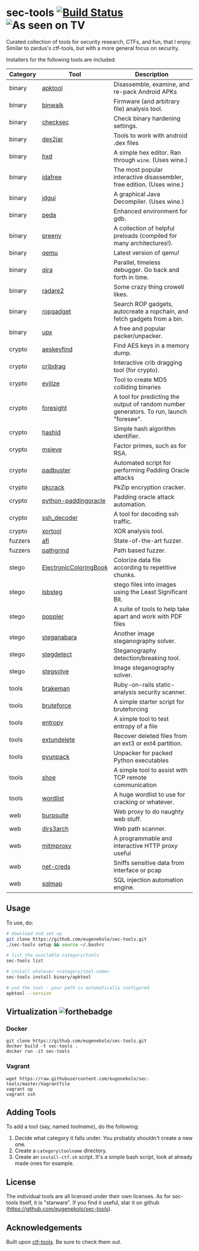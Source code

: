 # sec-tools [![Build Status](https://travis-ci.org/eugenekolo/sec-tools.svg?branch=master)](https://travis-ci.org/eugenekolo/sec-tools) ![As seen on TV](http://forthebadge.com/images/badges/as-seen-on-tv.svg)

Curated collection of tools for security research, CTFs, and fun, that I enjoy. Similar to zardus's ctf-tools, but with a more general focus on security.

Installers for the following tools are included:

| Category | Tool | Description |
|----------|------|-------------|
| binary | [apktool](https://ibotpeaches.github.io/Apktool/) | Disassemble, examine, and re-pack Android APKs | <!--test-->
| binary | [binwalk](https://github.com/devttys0/binwalk.git) | Firmware (and arbitrary file) analysis tool. | <!--test-->
| binary | [checksec](https://github.com/slimm609/checksec.sh) | Check binary hardening settings. | <!--test-->
| binary | [dex2jar](https://github.com/pxb1988/dex2jar) | Tools to work with android .dex files | <!--test-->
| binary | [hxd](https://mh-nexus.de/en/hxd/) | A simple hex editor. Ran through `wine`. (Uses wine.) | <!--uses-wine-->
| binary | [idafree](https://www.hex-rays.com/products/ida/support/download_freeware.shtml) | The most popular interactive disassembler, free edition. (Uses wine.) | <!--uses-wine-->
| binary | [jdgui](http://jd.benow.ca/) | A graphical Java Decompiler. (Uses wine.) | <!--uses-wine-->
| binary | [peda](https://github.com/longld/peda) | Enhanced environment for gdb. | <!--test-->
| binary | [preeny](https://github.com/zardus/preeny) | A collection of helpful preloads (compiled for many architectures!). | <!--test-->
| binary | [qemu](http://qemu.org) | Latest version of qemu! | <!--takes-too-long-->
| binary | [qira](http://qira.me) | Parallel, timeless debugger. Go back and forth in time. | <!--test-->
| binary | [radare2](http://www.radare.org/) | Some crazy thing crowell likes. | <!--test-->
| binary | [ropgadget](https://github.com/JonathanSalwan/ROPgadget) | Search ROP gadgets, autocreate a ropchain, and fetch gadgets from a bin. | <!--test-->
| binary | [upx](http://upx.sourceforge.net/) | A free and popular packer/unpacker. | <!--test-->
| crypto | [aeskeyfind](https://citp.princeton.edu/research/memory/code/) | Find AES keys in a memory dump. | <!--test-->
| crypto | [cribdrag](https://github.com/SpiderLabs/cribdrag) | Interactive crib dragging tool (for crypto). | <!--test-->
| crypto | [evilize](http://www.mathstat.dal.ca/~selinger/md5collision/) | Tool to create MD5 colliding binaries | <!--test-->
| crypto | [foresight](https://github.com/ALSchwalm/foresight) | A tool for predicting the output of random number generators. To run, launch "foresee". | <!--test-->
| crypto | [hashid](https://code.google.com/p/hash-identifier/source/checkout) | Simple hash algorithm identifier. | <!--test-->
| crypto | [msieve](https://sourceforge.net/projects/msieve/) | Factor primes, such as for RSA. | <!--test-->
| crypto | [padbuster](https://github.com/GDSSecurity/PadBuster) | Automated script for performing Padding Oracle attacks | <!--hangs-->
| crypto | [pkcrack](https://www.unix-ag.uni-kl.de/~conrad/krypto/pkcrack.html) | PkZip encryption cracker. | <!--test-->
| crypto | [python-paddingoracle](https://github.com/mwielgoszewski/python-paddingoracle) | Padding oracle attack automation. | <!--test-->
| crypto | [ssh_decoder](https://github.com/jjyg/ssh_decoder) | A tool for decoding ssh traffic. | <!--test-->
| crypto | [xortool](https://github.com/hellman/xortool) | XOR analysis tool. | <!--test-->
| fuzzers | [afl](http://lcamtuf.coredump.cx/afl/) | State-of-the-art fuzzer. | <!--test-->
| fuzzers | [pathgrind](https://github.com/codelion/pathgrind) | Path based fuzzer. | <!--test-->
| stego | [ElectronicColoringBook](https://doegox.github.io/ElectronicColoringBook/) | Colorize data file according to repetitive chunks. | <!--test-->
| stego | [lsbsteg](https://github.com/RobinDavid/LSB-Steganography) | stego files into images using the Least Significant Bit. | <!--test-->
| stego | [poppler](http://poppler.freedesktop.org/) | A suite of tools to help take apart and work with PDF files | <!--test-->
| stego | [steganabara](http://www.caesum.com/handbook/stego.htm) | Another image steganography solver. | <!--test-->
| stego | [stegdetect](http://www.outguess.org/) | Steganography detection/breaking tool. | <!--broken-->
| stego | [stegsolve](http://www.caesum.com/handbook/stego.htm) | Image steganography solver. | <!--test-->
| tools | [brakeman](http://brakemanscanner.org/) | Ruby-on-rails static-analysis security scanner. | <!--test-->
| tools | [bruteforce](http://github.com/eugenekolo/sec-tools) | A simple starter script for bruteforcing | <!--test-->
| tools | [entropy](http://github.com/eugenekolo/sec-tools) | A simple tool to test entropy of a file | <!--test-->
| tools | [extundelete](http://extundelete.sourceforge.net/) | Recover deleted files from an ext3 or ext4 partition. | <!--test-->
| tools | [pyunpack](https://github.com/kholia/exetractor-clone) | Unpacker for packed Python executables | <!--test-->
| tools | [shoe](http://github.com/eugenekolo/sec-tools) | A simple tool to assist with TCP remote communication | <!--test-->
| tools | [wordlist](https://github.com/eugenekolo/win-sec-tools/releases/download/v1.0/wordlist.txt.gz) | A huge wordlist to use for cracking or whatever. | <!--test-->
| web | [burpsuite](http://portswigger.net/burp) | Web proxy to do naughty web stuff. | <!--test-->
| web | [dirs3arch](https://github.com/maurosoria/dirs3arch) | Web path scanner. | <!--test-->
| web | [mitmproxy](http://mitmproxy.org/) | A programmable and interactive HTTP proxy useful | <!--test-->
| web | [net-creds](https://github.com/DanMcInerney/net-creds) | Sniffs sensitive data from interface or pcap | <!--test-->
| web | [sqlmap](http://sqlmap.org/) | SQL injection automation engine. | <!--test-->

## Usage
To use, do:

```bash
# download and set up
git clone https://github.com/eugenekolo/sec-tools.git
./sec-tools setup && source ~/.bashrc

# list the available category/tools
sec-tools list

# install whatever <category/tool-name>
sec-tools install binary/apktool

# use the tool - your path is automatically configured
apktool --version
```

## Virtualization ![forthebadge](https://www.eugenekolo.com/blog/content/images/rainbow.svg)
### Docker
```
git clone https://github.com/eugenekolo/sec-tools.git
docker build -t sec-tools .
docker run -it sec-tools
```

### Vagrant
```
wget https://raw.githubusercontent.com/eugenekolo/sec-tools/master/Vagrantfile
vagrant up
vagrant ssh
```

## Adding Tools
To add a tool (say, named *toolname*), do the following:

1. Decide what category it falls under. You probably shouldn't create a new one.
2. Create a `category\toolname` directory.
3. Create an `install-ctf.sh` script. It's a simple bash script, look at already made ones for example.

## License
The individual tools are all licensed under their own licenses.
As for sec-tools itself, it is "starware".
If you find it useful, star it on github (https://github.com/eugenekolo/sec-tools).

## Acknowledgements
Built upon [ctf-tools](https://github.com/zardus/ctf-tools). Be sure to check them out.
